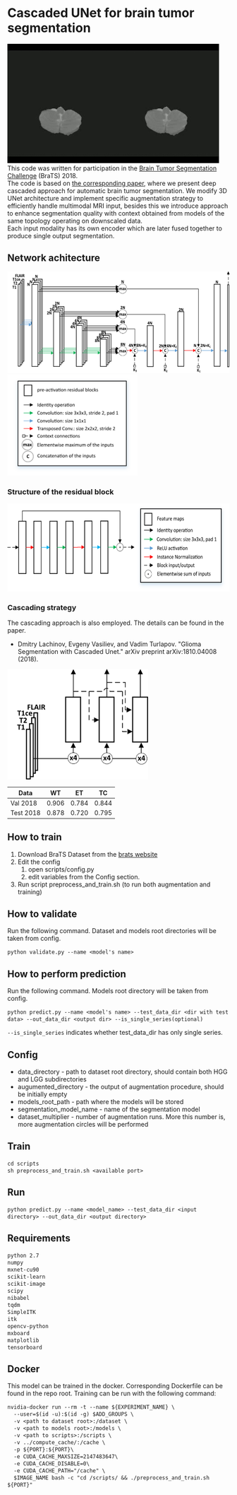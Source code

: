 # Cascaded UNet for brain tumor segmentation
![Segmentation](media/brats.gif)  
This code was written for participation in the [Brain Tumor Segmentation Challenge](https://www.med.upenn.edu/sbia/brats2018.html) (BraTS) 2018.  
The code is based on [the corresponding paper](https://arxiv.org/abs/1810.04008), where we present deep cascaded approach for automatic brain tumor segmentation. We modify 3D UNet architecture and implement specific augmentation strategy to efficiently handle multimodal MRI input, besides this we introduce approach to enhance segmentation quality with context obtained from models of the same topology operating on downscaled data.  
Each input modality has its own encoder which are later fused together to produce single output segmentation.  

## Network achitecture
<img src="media/unet_2.png" alt="drawing" height="230"/>
<img src="media/unet_2_legend2.png" alt="drawing" height="230"/>

### Structure of the residual block
<img src="media/res_block.png" alt="drawing" height="200"/>

### Cascading strategy
The cascading approach is also employed. The details can be found in the paper.  
* Dmitry Lachinov, Evgeny Vasiliev, and Vadim Turlapov. "Glioma Segmentation with Cascaded Unet." arXiv preprint arXiv:1810.04008 (2018).

<img src="media/cascaded_unet_2.png" alt="drawing" height="250"/><br/>


| Data        | WT           | ET  | TC |
| ------------- |:-------------:| :-----:|:----:|
| Val 2018 | 0.906      |    0.784 |0.844|
| Test 2018 | 0.878      |    0.720 |0.795|


## How to train
1. Download BraTS Dataset from the [brats website](https://www.med.upenn.edu/sbia/brats2018/data.html)
2. Edit the config
    1. open scripts/config.py
    2. edit variables from the Config section.
3. Run script preprocess_and_train.sh (to run both augmentation and training)

## How to validate
Run the following command. Dataset and models root directories will be taken from config.
```
python validate.py --name <model's name>
```

## How to perform prediction
Run the following command. Models root directory will be taken from config.
```
python predict.py --name <model's name> --test_data_dir <dir with test data> --out_data_dir <output dir> --is_single_series(optional)
```
`--is_single_series` indicates whether test_data_dir has only single series.

## Config
* data_directory - path to dataset root directory, should contain both HGG and LGG subdirectories
* augumented_directory - the output of augmentation procedure, should be initially empty
* models_root_path - path where the models will be stored
* segmentation_model_name - name of the segmentation model
* dataset_multiplier - number of augmentation runs. More this number is, more augmentation circles will be performed

## Train
```
cd scripts  
sh preprocess_and_train.sh <available port>
```

## Run
```
python predict.py --name <model_name> --test_data_dir <input directory> --out_data_dir <output directory>
```

## Requirements
```
python 2.7
numpy
mxnet-cu90
scikit-learn
scikit-image
scipy
nibabel
tqdm
SimpleITK
itk
opencv-python
mxboard
matplotlib
tensorboard
```

## Docker
This model can be trained in the docker. Corresponding Dockerfile can be found in the repo root.
Training can be run with the following command:
```
nvidia-docker run --rm -t --name ${EXPERIMENT_NAME} \
  --user=$(id -u):$(id -g) $ADD_GROUPS \
  -v <path to dataset root>:/dataset \
  -v <path to models root>:/models \
  -v <path to scripts>:/scripts \
  -v ../compute_cache/:/cache \
  -p ${PORT}:${PORT}\
  -e CUDA_CACHE_MAXSIZE=2147483647\
  -e CUDA_CACHE_DISABLE=0\
  -e CUDA_CACHE_PATH="/cache" \
  $IMAGE_NAME bash -c "cd /scripts/ && ./preprocess_and_train.sh ${PORT}"
```